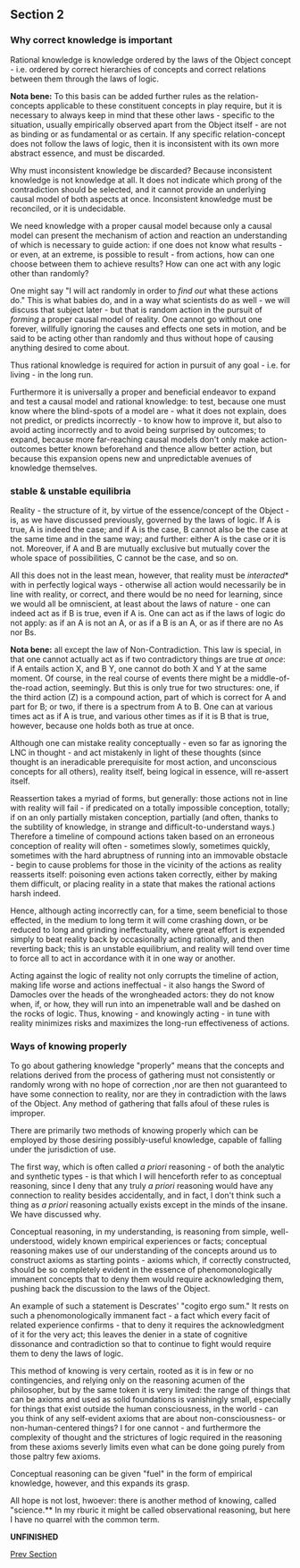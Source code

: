 ## Section 2

### Why correct knowledge is important

Rational knowledge is knowledge ordered by the laws of the Object concept - i.e.
ordered by correct hierarchies of concepts and correct relations between them
through the laws of logic.

**Nota bene:** To this basis can be added further rules as the relation-concepts
applicable to these constituent concepts in play require, but it is necessary to
always keep in mind that these other laws - specific to the situation, usually
empirically observed apart from the Object itself - are not as binding or as
fundamental or as certain. If any specific relation-concept does not follow the
laws of logic, then it is inconsistent with its own more abstract essence, and
must be discarded.

Why must inconsistent knowledge be discarded? Because inconsistent knowledge is
not knowledge at all. It does not indicate which prong of the contradiction
should be selected, and it cannot provide an underlying causal model of both
aspects at once. Inconsistent knowledge must be reconciled, or it is
undecidable.

We need knowledge with a proper causal model because only a causal model can
present the mechanism of action and reaction an understanding of which is
necessary to guide action: if one does not know what results - or even, at an
extreme, is possible to result - from actions, how can one choose between them
to achieve results? How can one act with any logic other than randomly?

One might say "I will act randomly in order to *find out* what these actions
do." This is what babies do, and in a way what scientists do as well - we will
discuss that subject later - but that is random action in the pursuit of
*forming* a proper causal model of reality. One cannot go without one forever,
willfully ignoring the causes and effects one sets in motion, and be said to be
acting other than randomly and thus without hope of causing anything desired to
come about.

Thus rational knowledge is required for action in pursuit of any goal - i.e. for
living - in the long run.

Furthermore it is universally a proper and beneficial endeavor to expand and
test a causal model and rational knowledge: to test, because one must know where
the blind-spots of a model are - what it does not explain, does not predict, or
predicts incorrectly - to know how to improve it, but also to avoid acting
incorrectly and to avoid being surprised by outcomes; to expand, because more
far-reaching causal models don't only make action-outcomes better known
beforehand and thence allow better action, but because this expansion opens new
and unpredictable avenues of knowledge themselves.

### stable & unstable equilibria

Reality - the structure of it, by virtue of the essence/concept of the Object -
is, as we have discussed previously, governed by the laws of logic. If A is
true, A is indeed the case; and if A is the case, B cannot also be the case at
the same time and in the same way; and further: either A is the case or it is
not. Moreover, if A and B are mutually exclusive but mutually cover the whole
space of possibilities, C cannot be the case, and so on.

All this does not in the least mean, however, that reality must be *interacted**
with in perfectly logical ways - otherwise all action would necessarily be in
line with reality, or correct, and there would be no need for learning, since we
would all be omniscient, at least about the laws of nature - one can indeed act
as if B is true, even if A is. One can act as if the laws of logic do not apply:
as if an A is not an A, or as if a B is an A, or as if there are no As nor Bs.

**Nota bene:** all except the law of Non-Contradiction. This law is special, in
that one cannot actually act as if two contradictory things are true *at once*:
if A entails action X, and B Y, one cannot do both X and Y at the same moment.
Of course, in the real course of events there might be a middle-of-the-road
action, seemingly. But this is only true for two structures: one, if the third
action (Z) is a compound action, part of which is correct for A and part for B;
or two, if there is a spectrum from A to B. One can at various times act as if A
is true, and various other times as if it is B that is true, however, because
one holds both as true at once.

Although one can mistake reality conceptually - even so far as ignoring the LNC
in thought - and act mistakenly in light of these thoughts (since thought is an
ineradicable prerequisite for most action, and unconscious concepts for all
others), reality itself, being logical in essence, will re-assert itself.

Reassertion takes a myriad of forms, but generally: those actions not in line
with reality will fail - if predicated on a totally impossible conception,
totally; if on an only partially mistaken conception, partially (and often,
thanks to the subtility of knowledge, in strange and difficult-to-understand
ways.) Therefore a timeline of compound actions taken based on an erroneous
conception of reality will often - sometimes slowly, sometimes quickly,
sometimes with the hard abruptness of running into an immovable obstacle - begin
to cause problems for those in the vicinity of the actions as reality reasserts
itself: poisoning even actions taken correctly, either by making them difficult,
or placing reality in a state that makes the rational actions harsh indeed.

Hence, although acting incorrectly can, for a time, seem beneficial to those
effected, in the medium to long term it will come crashing down, or be reduced
to long and grinding ineffectuality, where great effort is expended simply to
beat reality back by occasionally acting rationally, and then reverting back;
this is an unstable equilibrium, and reality will tend over time to force all to
act in accordance with it in one way or another.

Acting against the logic of reality not only corrupts the timeline of action,
making life worse and actions ineffectual - it also hangs the Sword of Damocles
over the heads of the wrongheaded actors: they do not know when, if, or how,
they will run into an impenetrable wall and be dashed on the rocks of logic.
Thus, knowing - and knowingly acting - in tune with reality minimizes risks and
maximizes the long-run effectiveness of actions.

### Ways of knowing properly

To go about gathering knowledge "properly" means that the concepts and relations
derived from the process of gathering must not consistently or randomly wrong
with no hope of correction ,nor are then not guaranteed to have some connection
to reality, nor are they in contradiction with the laws of the Object. Any
method of gathering that falls afoul of these rules is improper.

There are primarily two methods of knowing properly which can be employed by
those desiring possibly-useful knowledge, capable of falling under the
jurisdiction of use.

The first way, which is often called *a priori* reasoning - of both the analytic
and synthetic types - is that which I will henceforth refer to as conceptual
reasoning, since I deny that any truly *a priori* reasoning would have any
connection to reality besides accidentally, and in fact, I don't think such a
thing as *a priori* reasoning actually exists except in the minds of the insane.
We have discussed why.

Conceptual reasoning, in my understanding, is reasoning from simple,
well-understood, widely known empirical experiences or facts; conceptual
reasoning makes use of our understanding of the concepts around us to construct
axioms as starting points - axioms which, if correctly constructed, should be so
completely evident in the essence of phenomonologically immanent concepts that
to deny them would require acknowledging them, pushing back the discussion to
the laws of the Object.

An example of such a statement is Descrates' "cogito ergo sum." It rests on such
a phenomonologically immanent fact - a fact which every facit of related
experience confirms - that to deny it requires the acknowledgment of it for the
very act; this leaves the denier in a state of cognitive dissonance and
contradiction so that to continue to fight would require them to deny the laws
of logic.

This method of knowing is very certain, rooted as it is in few or no
contingencies, and relying only on the reasoning acumen of the philosopher, but
by the same token it is very limited: the range of things that can be axioms and
used as solid foundations is vanishingly small, especially for things that exist
outside the human consciousness, in the world - can you think of any
self-evident axioms that are about non-consciousness- or non-human-centered
things? I for one cannot - and furthermore the complexity of thought and the
strictures of logic required in the reasoning from these axioms severly limits
even what can be done going purely from those paltry few axioms.

Conceptual reasoning can be given "fuel" in the form of empirical knowledge,
however, and this expands its grasp.

All hope is not lost, hwoever: there is another method of knowing, called
"science.** In my rburic it might be called observational reasoning, but here I
have no quarrel with the common term.

**UNFINISHED**

[Prev Section](section1.md)
